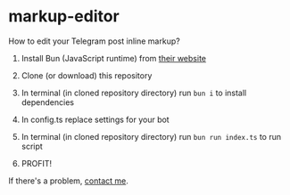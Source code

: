 # markup-editor

How to edit your Telegram post inline markup?

1. Install Bun (JavaScript runtime) from [their website](https://bun.sh)

2. Clone (or download) this repository

3. In terminal (in cloned repository directory) run `bun i` to install dependencies

4. In config.ts replace settings for your bot

5. In terminal (in cloned repository directory) run `bun run index.ts` to run script

6. PROFIT!

If there's a problem, [contact me](https://t.me/mckoda09).
